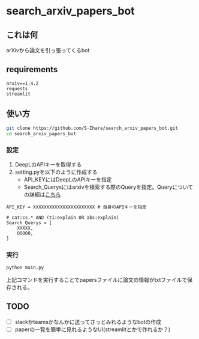 # search_arxiv_papers_bot

## これは何
arXivから論文を引っ張ってくるbot

## requirements
```
arxiv==1.4.2
requests
streamlit
```

## 使い方
``` bash
git clone https://github.com/S-Ihara/search_arxiv_papers_bot.git
cd search_arxiv_papers_bot
```
### 設定
1. DeepLのAPIキーを取得する
2. setting.pyを以下のように作成する
    - API_KEYにはDeepLのAPIキーを指定
    - Search_Querysにはarxivを検索する際のQueryを指定。Queryについての詳細は[こちら](https://arxiv.org/help/api/user-manual#query_details)
```
API_KEY = XXXXXXXXXXXXXXXXXXXXXXX # 自身のAPIキーを指定

# cat:cs.* AND (ti:explain OR abs:explain)
Search_Querys = [
    XXXXX,
    OOOOO,
]
```

### 実行
``` python
python main.py
```
上記コマンドを実行することでpapersファイルに論文の情報がtxtファイルで保存される。


## TODO
-[ ] slackかteamsかなんかに送ってさっとみれるようなbotの作成
-[ ] paperの一覧を簡単に見れるようなUI(streamlitとかで作れるか？)
